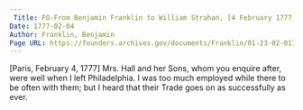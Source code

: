 ```yaml
---
 Title: FO-From Benjamin Franklin to William Strahan, [4 February 1777]
Date: 1777-02-04
Author: Franklin, Benjamin
Page URL: https://founders.archives.gov/documents/Franklin/01-23-02-0174
---
```


[Paris, February 4, 1777]
Mrs. Hall and her Sons, whom you enquire after, were well when I left Philadelphia. I was too much employed while there to be often with them; but I heard that their Trade goes on as successfully as ever.

